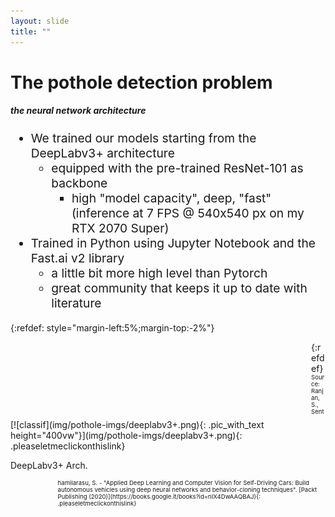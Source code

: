 ```yaml
---
layout: slide
title: ""
---
```


# The pothole detection problem
##### **the neural network architecture**

<div markdown="1" style="font-size:2vw;ul{font-size:10vw};">

- We trained our models starting from the DeepLabv3+ architecture
	- equipped with the pre-trained ResNet-101 as backbone
		- high "model capacity", deep, "fast" (inference at 7 FPS @ 540x540 px on my RTX 2070 Super)
- Trained in Python using Jupyter Notebook and the Fast.ai v2 library
	- a little bit more high level than Pytorch
	- great community that keeps it up to date with literature


</div>


{:refdef: style="margin-left:5%;margin-top:-2%"}
<div markdown="1" class="pic_with_text" style="float:left;left:25%;opacity:0;">
![classif](img/transparent-100x100.png){: .pic_with_text height="190vw"}
<div markdown="1" class="text_anim_over_pic"><p class="text_anim_over_pic_content">Transparent</p></div></div>
<div markdown="1" class="pic_with_text" style="float:left;left:25%;opacity:0;">
![classif](img/transparent-100x100.png){: .pic_with_text height="190vw"}
<div markdown="1" class="text_anim_over_pic"><p class="text_anim_over_pic_content">Transparent</p></div></div>

<div markdown="1" class="pic_with_text" style="float:left;left:25%;">
[![classif](img/pothole-imgs/deeplabv3+.png){: .pic_with_text height="400vw"}](img/pothole-imgs/deeplabv3+.png){: .pleaseletmeclickonthislink}
<div markdown="1" class="text_anim_over_pic"><p class="text_anim_over_pic_content">DeepLabv3+ Arch.</p></div></div>
{:refdef}



<div markdown="1" style="font-size:1vw;ul{font-size:10vw};margin-left:15%;text-align:left;">
Source: Ranjan, S., Senthamilarasu, S. - "Applied Deep Learning and Computer Vision for Self-Driving Cars: Build autonomous vehicles using deep neural networks and behavior-cloning techniques". [Packt Publishing (2020)](https://books.google.it/books?id=nIX4DwAAQBAJ){: .pleaseletmeclickonthislink}<br>
</div>


